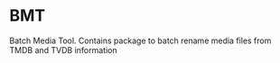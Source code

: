 # BMT
Batch Media Tool. Contains package to batch rename media files from TMDB and TVDB information
